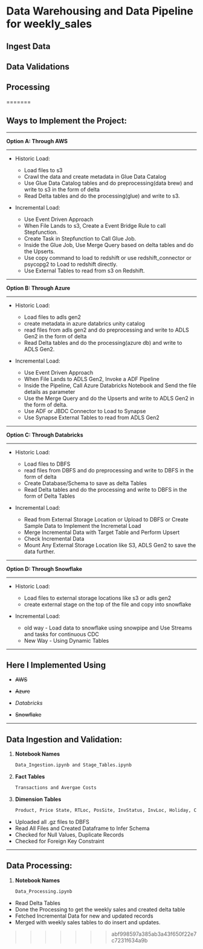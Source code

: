 # Data Warehousing and Data Pipeline for weekly_sales

## Ingest Data

## Data Validations

## Processing
=======
## Ways to Implement the Project:
***
**Option A: Through AWS**
***
- Historic Load:
  - Load files to s3
  - Crawl the data and create metadata in Glue Data Catalog
  - Use Glue Data Catalog tables and do preprocessing(data brew) and write to s3 in the form of delta
  - Read Delta tables and do the processing(glue) and write to s3.

- Incremental Load:
  - Use Event Driven Approach
  - When File Lands to s3, Create a Event Bridge Rule to call Stepfunction.
  - Create Task in Stepfunction to Call Glue Job.
  - Inside the Glue Job, Use Merge Query based on delta tables and do the Upserts.
  - Use copy command to load to redshift or use redshift_connector or psycopg2 to Load to redshift directly.
  - Use External Tables to read from s3 on Redshift.


***
**Option B: Through Azure**
***
- Historic Load:
  - Load files to adls gen2
  - create metadata in azure databrics unity catalog
  - read files from adls gen2 and do preprocessing and write to ADLS Gen2 in the form of delta
  - Read Delta tables and do the processing(azure db) and write to ADLS Gen2.

- Incremental Load:
  - Use Event Driven Approach
  - When File Lands to ADLS Gen2, Invoke a ADF Pipeline
  - Inside the Pipeline, Call Azure Databricks Notebook and Send the file details as parameter
  - Use the Merge Query and do the Upserts and write to ADLS Gen2 in the form of delta.
  - Use ADF or JBDC Connector to Load to Synapse
  - Use Synapse External Tables to read from ADLS Gen2


***
**Option C: Through Databricks**
***
- Historic Load:
  - Load files to DBFS
  - read files from DBFS and do preprocessing and write to DBFS in the form of delta
  - Create Database/Schema to save as delta Tables
  - Read Delta tables and do the processing and write to DBFS in the form of Delta Tables

- Incremental Load:
  - Read from External Storage Location or Upload to DBFS or Create Sample Data to Implement the Incremetal Load
  - Merge Incremental Data with Target Table and Perform Upsert
  - Check Incremental Data
  - Mount Any External Storage Location like S3, ADLS Gen2 to save the data further.
 
***
**Option D: Through Snowflake**
***
- Historic Load:
  - Load files to external storage locations like s3 or adls gen2
  - create external stage on the top of the file and copy into snowflake

- Incremental Load:
  - old way - Load data to snowflake using snowpipe and Use Streams and tasks for continuous CDC
  - New Way - Using Dynamic Tables
    
***
## Here I Implemented Using

- ~~AWS~~

- ~~Azure~~

- *Databricks*

- ~~Snowflake~~
  
***
## Data Ingestion and Validation:
1. **Notebook Names**
   ```sh
   Data_Ingestion.ipynb and Stage_Tables.ipynb
2. **Fact Tables**
   ```sh
   Transactions and Avergae Costs
3. **Dimension Tables**
   ```sh
   Product, Price State, RTLoc, PosSite, InvStatus, InvLoc, Holiday, Calendar
- Uploaded all .gz files to DBFS
- Read All Files and Created Dataframe to Infer Schema
- Checked for Null Values, Duplicate Records
- Checked for Foreign Key Constraint
  
***
## Data Processing:
1. **Notebook Names**
   ```sh
   Data_Processing.ipynb
- Read Delta Tables
- Done the Processing to get the weekly sales and created delta table
- Fetched Incremental Data for new and updated records
- Merged with weekly sales tables to do insert and updates.
>>>>>>> abf998597a385ab3a43f650f22e7c7231f634a9b
